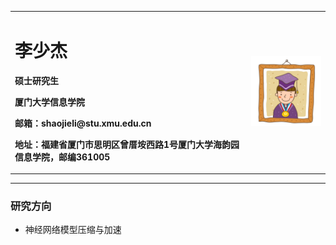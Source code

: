 <div>
<table border="0">
  <tr>
    <td width="75%">
      <h1>李少杰</h1>
      <p><b>硕士研究生</b></p>
      <p><b>厦门大学信息学院</b></p>
      <p><b>邮箱：shaojieli@stu.xmu.edu.cn</b></p>
      <p><b>地址：福建省厦门市思明区曾厝垵西路1号厦门大学海韵园信息学院，邮编361005</b></p>
    </td>
    <td width="25%">
      <img src="/shaojieli.jpg" width="100%">
    </td>
  </tr>
</table>
</div>

---

### 研究方向
- 神经网络模型压缩与加速

